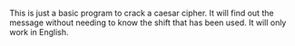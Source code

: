 This is just a basic program to crack a caesar cipher. It will find out the message without needing to know
the shift that has been used. It will only work in English.
